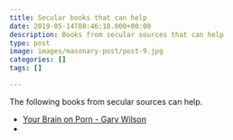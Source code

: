 ```yaml
---
title: Secular books that can help
date: 2019-05-14T08:46:10.000+00:00
description: Books from secular sources that can help
type: post
image: images/masonary-post/post-9.jpg
categories: []
tags: []

---
```

The following books from secular sources can help.

* [Your Brain on Porn - Gary Wilson ](https://books.google.de/books/about/Your_Brain_on_Porn.html?id=7boFrgEACAAJ&source=kp_book_description&redir_esc=y)
* 